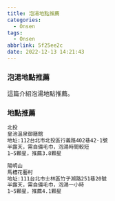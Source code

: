 ```yaml
---
title: 泡湯地點推薦
categories:
  - Onsen
tags:
  - Onsen
abbrlink: 5f25ee2c
date: 2022-12-13 14:21:43
---
```

### 泡湯地點推薦
<!--more-->
這篇介紹泡湯地點推薦。

### 地點推薦
```sh
北投
皇池溫泉御膳館
地址:112台北市北投區行義路402巷42-1號
半露天，需自備毛巾，泡湯時間較短
1~5顆星，推薦3.8顆星

陽明山
馬槽花藝村
地址:111台北市士林區竹子湖路251巷20號
半露天，需自備毛巾，泡湯一小時
1~5顆星，推薦4.1顆星
```